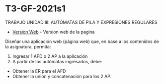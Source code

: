 # T3-GF-2021s1
TRABAJO UNIDAD III: AUTÓMATAS DE PILA Y EXPRESIONES REGULARES 
* [Version Web](https://t3-gf-2021s1.netlify.app/) - Version web de la pagina

Diseñar una aplicación web (página web) que, en base a los contenidos de la asignatura, permita:
1. Ingresar 1 AFD o 2 AP a la aplicación
2. A partir de los autómatas ingresados, debe:
  * Obtener la ER para el AFD
  * Obtener la unión y concatenación para los 2 AP.
